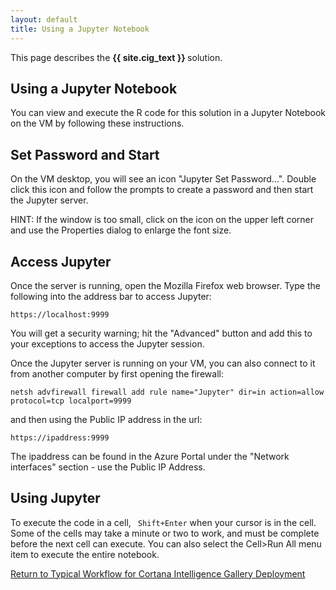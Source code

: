 ```yaml
---
layout: default
title: Using a Jupyter Notebook
---
```

<div class="alert alert-success" role="alert"> This page describes the 
<strong>
{{ site.cig_text }}
</strong>
solution.
</div> 

## Using a Jupyter Notebook

You can view and execute the R code for this solution in a Jupyter Notebook on the VM by following these instructions. 

## Set Password and Start

On the VM desktop, you will see an icon "Jupyter Set Password...".  Double click this icon and follow the prompts to create a password and then start the Jupyter server.  

HINT: If the window is too small, click on the icon on the upper left corner and use the Properties dialog to enlarge the font size.
       
## Access Jupyter

Once the server is running, open the Mozilla Firefox web browser.  Type the following into the address bar to access Jupyter: 

    https://localhost:9999

You will get a security warning; hit the "Advanced" button and add this to your exceptions to access the Jupyter session.


 Once the Jupyter server is running on your VM, you can also connect to it from another computer by first opening the firewall: 

```
netsh advfirewall firewall add rule name="Jupyter" dir=in action=allow protocol=tcp localport=9999
```
 and then using the Public IP address in the url:

    https://ipaddress:9999
        
The ipaddress can be found in the Azure Portal under the "Network interfaces" section - use the Public IP Address.

## Using Jupyter

To execute the code in a cell, ` Shift+Enter` when your cursor is in the cell.  Some of the cells may take a minute or two to work, and must be complete before the next cell can execute.  You can also select the Cell>Run All menu item to execute the entire notebook.


<a href="Typical.html#step2">Return to Typical Workflow for Cortana Intelligence Gallery Deployment<a>